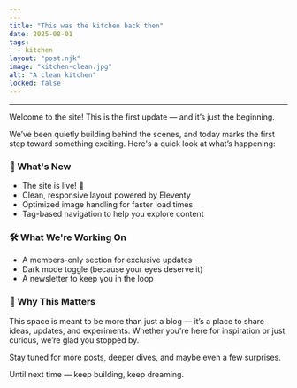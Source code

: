 ```yaml
---
---
title: "This was the kitchen back then"
date: 2025-08-01
tags:
  - kitchen
layout: "post.njk"
image: "kitchen-clean.jpg"
alt: "A clean kitchen"
locked: false
---
```

---

Welcome to the site! This is the first update — and it’s just the beginning.

We’ve been quietly building behind the scenes, and today marks the first step toward something exciting. Here's a quick look at what’s happening:

### 🚀 What's New
- The site is live! 🎉
- Clean, responsive layout powered by Eleventy
- Optimized image handling for faster load times
- Tag-based navigation to help you explore content

### 🛠️ What We're Working On
- A members-only section for exclusive updates
- Dark mode toggle (because your eyes deserve it)
- A newsletter to keep you in the loop

### 💬 Why This Matters
This space is meant to be more than just a blog — it’s a place to share ideas, updates, and experiments. Whether you're here for inspiration or just curious, we’re glad you stopped by.

Stay tuned for more posts, deeper dives, and maybe even a few surprises.

Until next time — keep building, keep dreaming.